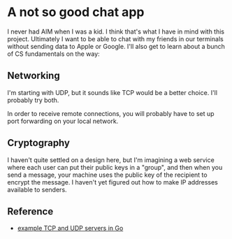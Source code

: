 
# A not so good chat app

I never had AIM when I was a kid.
I think that's what I have in mind with this project.
Ultimately I want to be able to chat with my friends in our terminals
without sending data to Apple or Google.
I'll also get to learn about a bunch of CS fundamentals on the way:

## Networking

I'm starting with UDP, but it sounds like TCP would be a better choice.
I'll probably try both.

In order to receive remote connections, you will probably have to set up
port forwarding on your local network.

## Cryptography

I haven't quite settled on a design here, but I'm imagining a web service
where each user can put their public keys in a "group", and then
when you send a message, your machine uses the public key of the recipient to
encrypt the message.
I haven't yet figured out how to make IP addresses available to senders.

## Reference

- [example TCP and UDP servers in Go](https://www.linode.com/docs/guides/developing-udp-and-tcp-clients-and-servers-in-go/)
